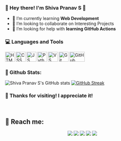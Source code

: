 ### 👋 Hey there! I'm Shiva Pranav S 🚀

- 🌱 I’m currently learning **Web Development**
- 👯 I’m looking to collaborate on Interesting Projects
- 🤔 I’m looking for help with **learning GitHub Actions**


### 💻 Languages and Tools

<img align="left" height="32px" width="32px" alt="HTML logo" src="https://bit.ly/3gP4Qgx">
<img align="left" height="32px" width="32px" alt="CSS logo" src="https://bit.ly/37iML7j">
<img align="left" height="32px" width="32px" alt="JS logo" src="https://bit.ly/3r1kzxY">
<img align="left" height="32px" width="32px" alt="Python logo" src="https://bit.ly/3nk4bGw">
<img align="left" height="32px" width="32px" alt="VS Сode logo" src="https://bit.ly/3qZmQcU">
<img align="left" height="32px" width="32px" alt="Git logo" src="https://bit.ly/34ayuYn">
<img align="left" height="32px" width="50px" alt="GitHub logo" src="https://i.ibb.co/pKq7CXS/download-removebg-preview.png">

<br/>
<br/>


### 🌵 Github Stats:

![Shiva Pranav S's GitHub stats](https://github-readme-stats.vercel.app/api?username=Shivapranav&show_icons=true&theme=radical) 
[![GitHub Streak](https://github-readme-streak-stats.herokuapp.com/?user=Shivapranav&theme=radical)](https://git.io/streak-stats) 


### 👋 Thanks for visiting! I appreciate it!

<br/>

## 🚀 Reach me:

<p align="center">
<a href="https://www.linkedin.com/in/shivapranav/"><img src="https://img.shields.io/badge/-shivapranav-0077B5?style=flat&logo=Linkedin&logoColor=white"/></a>
<a href="mailto:shivapranav.ct19@bitsathy.ac.in"><img src="https://img.shields.io/badge/-shivapranav.ct19@bitsathy.ac.in-D14836?style=flat&logo=Gmail&logoColor=white"/></a>
<a href="https://instagram.com/shiva._.1808"><img src="https://img.shields.io/badge/-@shiva._.1808-E4405F?style=flat&logo=Instagram&logoColor=white"/></a>
<a href="https://www.facebook.com/shiva.pranav.56"><img src="https://img.shields.io/badge/-@shiva.pranav.56-1877F2?style=flat&logo=Facebook&logoColor=white"/></a>
<a href="https://twitter.com/shivapranavsp"><img src="https://img.shields.io/badge/-@shivapranavsp-1877F2?style=flat&logo=Twitter&logoColor=white"/></a>  
</p>
